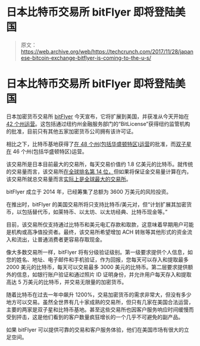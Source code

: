 # 日本比特币交易所 bitFlyer 即将登陆美国

> 原文：<https://web.archive.org/web/https://techcrunch.com/2017/11/28/japanese-bitcoin-exchange-bitflyer-is-coming-to-the-u-s/>

# 日本比特币交易所 bitFlyer 即将登陆美国

日本加密货币交易所 [bitFlyer](https://web.archive.org/web/20230307142248/https://bitflyer.com/en-us/?top_link) 今天宣布，它将扩展到美国，并获准从今天开始在 [42 个州运营](https://web.archive.org/web/20230307142248/https://bitflyer.com/en-us/states)。这包括通过纽约州金融服务部门的“BitLicense”获得纽约监管机构的批准，目前只有其他五家加密货币公司拥有该许可证。

相比之下，比特币基地获得了[在 48 个州(包括华盛顿特区)运营](https://web.archive.org/web/20230307142248/https://www.coinbase.com/legal/licenses?locale=en-US)的批准，而[双子星在](https://web.archive.org/web/20230307142248/https://gemini.com/areas-of-operation/) 46 个州(包括华盛顿特区)运营。

该交易所是日本目前最大的交易所，每天交易价值约 1.8 亿美元的比特币。就传统的交易量而言，该交易所[在全球排名第 14 位，](https://web.archive.org/web/20230307142248/https://coinmarketcap.com/exchanges/volume/24-hour/#BTC)但如果将保证金交易量计算在内，该交易所就总交易量而言[实际上是全球最大的交易所](https://web.archive.org/web/20230307142248/https://www.coinhills.com/market/exchange/rank-for/btc/)。

bitFlyer 成立于 2014 年，已经筹集了总额为 3600 万美元的风险投资。

在推出时，bitFlyer 的美国交易所将只支持比特币/美元对，但“计划扩展其加密货币，以包括替代币，如莱特币、以太坊、以太坊经典、比特币现金等。”

目前，该交易所仅支持通过比特币和美元电汇存款和取款，这意味着早期用户可能是机构或高净值投资者。最终，该交易所希望增加 ACH 转账等其他形式的资金流入和流出，让普通消费者更容易存取现金。

像大多数交易所一样，bitFlyer 将有分级验证级别。第一级要求提供个人信息，如您的姓名、地址、电子邮件和手机验证，作为回报，您每天可以存入和提取最多 2000 美元的比特币，每天可以交易最多 3000 美元的比特币。第二层要求提供额外的信息，如银行账户验证和通过照片 ID 证明身份，并允许用户每天存入和提取高达 5 万美元的比特币，并交易无限量的加密货币。

随着比特币在过去一年中飙升 1200%，交易加密货币的需求非常大，但没有多少地方可以交易。虽然全世界有几十家成熟的交易所，但只有几家在美国合法运营，主要的两家是双子星和比特币基地。甚至这些交易所也因客户服务响应时间缓慢而受到抨击，这是他们看到的客户数量疯狂增长的一个几乎不可避免的副产品。

如果 bitFlyer 可以提供可靠的交易和客户服务体验，他们在美国市场有很大的立足空间。